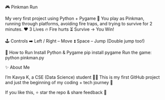 🎮 Pinkman Run 

My very first project using Python + Pygame 🚀
You play as Pinkman, running through platforms, avoiding fire traps, and trying to survive for 2 minutes.
❤️ 3 Lives
🔥 Fire hurts
⏳ Survive → You Win!

🕹️ Controls
➡️ Left / Right – Move
⏫ Space – Jump (Double jump too!)

🚀 How to Run
Install Python & Pygame
pip install pygame
Run the game:
python pinkman.py

✨ About Me

I’m Kavya K, a CSE (Data Science) student 👩‍💻
This is my first GitHub project and just the beginning of my coding + tech journey 🌟

If you like this, ⭐ star the repo & share feedback 💬

